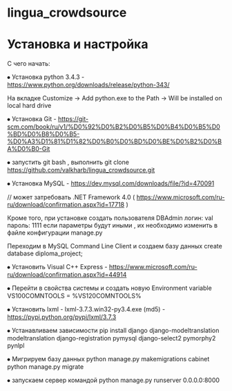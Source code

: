 # lingua_crowdsource
# Установка и настройка 

С чего начать:

⦁	Установка python 3.4.3 - https://www.python.org/downloads/release/python-343/

На вкладке Customize ->  Add python.exe to the Path -> Will be installed on local hard drive

⦁	Установка Git - https://git-scm.com/book/ru/v1/%D0%92%D0%B2%D0%B5%D0%B4%D0%B5%D0%BD%D0%B8%D0%B5-%D0%A3%D1%81%D1%82%D0%B0%D0%BD%D0%BE%D0%B2%D0%BA%D0%B0-Git

⦁	запустить git bash , выполнить 
	git clone https://github.com/valkharb/lingua_crowdsource.git
  
⦁	Установка MySQL - https://dev.mysql.com/downloads/file/?id=470091 

// может затребовать .NET Framework 4.0 ( https://www.microsoft.com/ru-ru/download/confirmation.aspx?id=17718 )

Кроме того, при установке создать пользователя DBAdmin 
логин: val
пароль: 1111
если параметры будут иными , их необходимо изменить в файле конфигурации manage.py

Переходим в MySQL Command Line Client и создаем базу данных 
create database diploma_project;

⦁	Установить Visual C++ Express - https://www.microsoft.com/ru-ru/download/confirmation.aspx?id=44914

⦁	Перейти в свойства системы и создать новую Environment variable VS100COMNTOOLS = %VS120COMNTOOLS%

⦁	Установить lxml  - lxml-3.7.3.win32-py3.4.exe (md5) - https://pypi.python.org/pypi/lxml/3.7.3

⦁	Устанавливаем зависимости
	pip install django django-modeltranslation modeltranslation django-registration pymysql django-select2 pymorphy2 pynlpl
	
⦁	Мигрируем базу данных
	python manage.py makemigrations cabinet
	python manage.py migrate
  
⦁	запускаем сервер командой python manage.py runserver 0.0.0.0:8000

